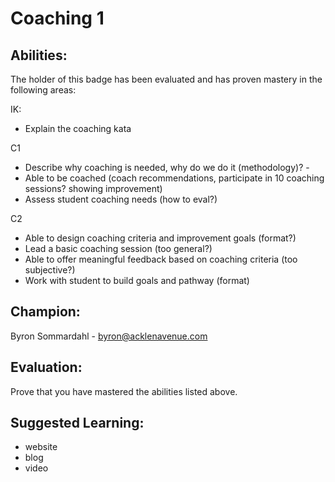 # Coaching 1

## Abilities:

The holder of this badge has been evaluated and has proven mastery in the following areas:

IK:
- Explain the coaching kata

C1
- Describe why coaching is needed, why do we do it (methodology)? - 
- Able to be coached (coach recommendations, participate in 10 coaching sessions? showing improvement)
- Assess student coaching needs (how to eval?)

C2
- Able to design coaching criteria and improvement goals (format?)
- Lead a basic coaching session (too general?)
- Able to offer meaningful feedback based on coaching criteria (too subjective?)
- Work with student to build goals and pathway (format)

## Champion:
Byron Sommardahl - [byron@acklenavenue.com](mailto:byron@acklenavenue.com)

## Evaluation:
Prove that you have mastered the abilities listed above.

## Suggested Learning:
- website
- blog
- video
